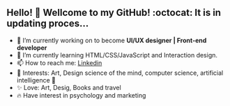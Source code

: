 ## Hello! 👋 Wellcome to my GitHub! :octocat: It is in updating proces...

- 🎯 I’m currently working on to become **UI/UX designer | Front-end developer**
- 🌱 I’m currently learning HTML/CSS/JavaScript and Interaction design.
- 📫 How to reach me: [Linkedin](https://www.linkedin.com/in/lolitadr/)
- 🎨 Interests: Art, Design science of the mind, computer science, artificial intelligence 🤖
- ✨ Love: Art, Desig, Books and travel
- :fire: Have interest in psychology and marketing

